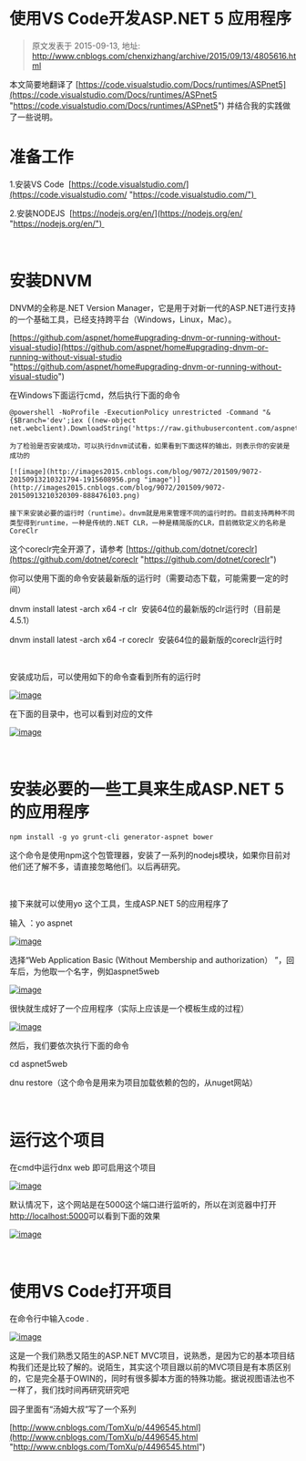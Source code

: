 # 使用VS Code开发ASP.NET 5 应用程序 
> 原文发表于 2015-09-13, 地址: http://www.cnblogs.com/chenxizhang/archive/2015/09/13/4805616.html 


本文简要地翻译了 [https://code.visualstudio.com/Docs/runtimes/ASPnet5](https://code.visualstudio.com/Docs/runtimes/ASPnet5 "https://code.visualstudio.com/Docs/runtimes/ASPnet5") 并结合我的实践做了一些说明。

 准备工作
====

 1.安装VS Code  [https://code.visualstudio.com/](https://code.visualstudio.com/ "https://code.visualstudio.com/") 

 2.安装NODEJS  [https://nodejs.org/en/](https://nodejs.org/en/ "https://nodejs.org/en/") 

  

 安装DNVM
======

 DNVM的全称是.NET Version Manager，它是用于对新一代的ASP.NET进行支持的一个基础工具，已经支持跨平台（Windows，Linux，Mac）。

 [https://github.com/aspnet/home#upgrading-dnvm-or-running-without-visual-studio](https://github.com/aspnet/home#upgrading-dnvm-or-running-without-visual-studio "https://github.com/aspnet/home#upgrading-dnvm-or-running-without-visual-studio")

 在Windows下面运行cmd，然后执行下面的命令


```
@powershell -NoProfile -ExecutionPolicy unrestricted -Command "&{$Branch='dev';iex ((new-object net.webclient).DownloadString('https://raw.githubusercontent.com/aspnet/Home/dev/dnvminstall.ps1'))}"
```

```
为了检验是否安装成功，可以执行dnvm试试看，如果看到下面这样的输出，则表示你的安装是成功的
```

```
[![image](http://images2015.cnblogs.com/blog/9072/201509/9072-20150913210321794-1915608956.png "image")](http://images2015.cnblogs.com/blog/9072/201509/9072-20150913210320309-888476103.png)
```

```
接下来安装必要的运行时（runtime）。dnvm就是用来管理不同的运行时的。目前支持两种不同类型得到runtime，一种是传统的.NET CLR，一种是精简版的CLR，目前微软定义的名称是CoreClr
```

这个coreclr完全开源了，请参考 [https://github.com/dotnet/coreclr](https://github.com/dotnet/coreclr "https://github.com/dotnet/coreclr")


你可以使用下面的命令安装最新版的运行时（需要动态下载，可能需要一定的时间）


dnvm install latest -arch x64 -r clr  安装64位的最新版的clr运行时（目前是4.5.1）


dnvm install latest -arch x64 -r coreclr  安装64位的最新版的coreclr运行时


 


安装成功后，可以使用如下的命令查看到所有的运行时


[![image](http://images2015.cnblogs.com/blog/9072/201509/9072-20150913210324278-117286437.png "image")](http://images2015.cnblogs.com/blog/9072/201509/9072-20150913210323715-1877889334.png)


在下面的目录中，也可以看到对应的文件


[![image](http://images2015.cnblogs.com/blog/9072/201509/9072-20150913210326794-255377887.png "image")](http://images2015.cnblogs.com/blog/9072/201509/9072-20150913210325856-1693868415.png)


 


安装必要的一些工具来生成ASP.NET 5的应用程序
==========================


```
npm install -g yo grunt-cli generator-aspnet bower
```

这个命令是使用npm这个包管理器，安装了一系列的nodejs模块，如果你目前对他们还了解不多，请直接忽略他们。以后再研究。


 


接下来就可以使用yo 这个工具，生成ASP.NET 5的应用程序了


输入 ：yo aspnet


[![image](http://images2015.cnblogs.com/blog/9072/201509/9072-20150913210329137-843915462.png "image")](http://images2015.cnblogs.com/blog/9072/201509/9072-20150913210328012-540726115.png)


选择“Web Application Basic (Without Membership and authorization） ”，回车后，为他取一个名字，例如aspnet5web


[![image](http://images2015.cnblogs.com/blog/9072/201509/9072-20150913210331950-1087908189.png "image")](http://images2015.cnblogs.com/blog/9072/201509/9072-20150913210331215-503888882.png)


很快就生成好了一个应用程序（实际上应该是一个模板生成的过程）


[![image](http://images2015.cnblogs.com/blog/9072/201509/9072-20150913210335231-1819081278.png "image")](http://images2015.cnblogs.com/blog/9072/201509/9072-20150913210334247-808873819.png)


然后，我们要依次执行下面的命令


cd aspnet5web


dnu restore（这个命令是用来为项目加载依赖的包的，从nuget网站）


 


运行这个项目
======


在cmd中运行dnx web 即可启用这个项目


[![image](http://images2015.cnblogs.com/blog/9072/201509/9072-20150913210338044-808118664.png "image")](http://images2015.cnblogs.com/blog/9072/201509/9072-20150913210336981-232398949.png)


默认情况下，这个网站是在5000这个端口进行监听的，所以在浏览器中打开<http://localhost:5000>可以看到下面的效果


[![image](http://images2015.cnblogs.com/blog/9072/201509/9072-20150913210343481-716124184.png "image")](http://images2015.cnblogs.com/blog/9072/201509/9072-20150913210342512-439337962.png)


 


使用VS Code打开项目
=============


在命令行中输入code .  


[![image](http://images2015.cnblogs.com/blog/9072/201509/9072-20150913210350856-1880324917.png "image")](http://images2015.cnblogs.com/blog/9072/201509/9072-20150913210349544-1257906058.png)


这是一个我们熟悉又陌生的ASP.NET MVC项目，说熟悉，是因为它的基本项目结构我们还是比较了解的。说陌生，其实这个项目跟以前的MVC项目是有本质区别的，它是完全基于OWIN的，同时有很多脚本方面的特殊功能。据说视图语法也不一样了，我们找时间再研究研究吧


园子里面有“汤姆大叔”写了一个系列


[http://www.cnblogs.com/TomXu/p/4496545.html](http://www.cnblogs.com/TomXu/p/4496545.html "http://www.cnblogs.com/TomXu/p/4496545.html")

